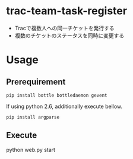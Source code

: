 # trac-team-task-register

* Tracで複数人への同一チケットを発行する
* 複数のチケットのステータスを同時に変更する

# Usage

## Prerequirement

```
pip install bottle bottledaemon gevent
```

If using python 2.6, additionally execute bellow.

```
pip install argparse
```

## Execute

python web.py start

